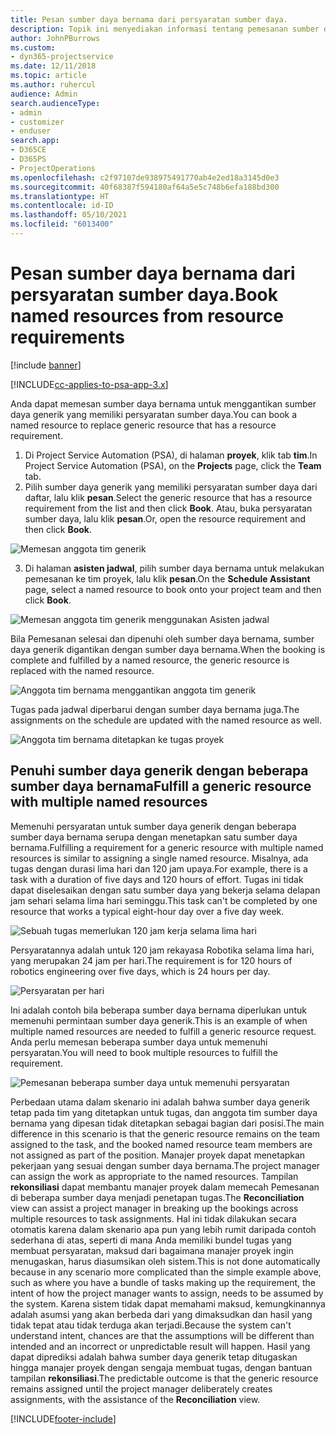 ```yaml
---
title: Pesan sumber daya bernama dari persyaratan sumber daya.
description: Topik ini menyediakan informasi tentang pemesanan sumber daya bernama untuk persyaratan sumber daya generik.
author: JohnPBurrows
ms.custom:
- dyn365-projectservice
ms.date: 12/11/2018
ms.topic: article
ms.author: ruhercul
audience: Admin
search.audienceType:
- admin
- customizer
- enduser
search.app:
- D365CE
- D365PS
- ProjectOperations
ms.openlocfilehash: c2f97107de938975491770ab4e2ed18a3145d0e3
ms.sourcegitcommit: 40f68387f594180af64a5e5c748b6efa188bd300
ms.translationtype: HT
ms.contentlocale: id-ID
ms.lasthandoff: 05/10/2021
ms.locfileid: "6013400"
---
```

# <a name="book-named-resources-from-resource-requirements"></a><span data-ttu-id="9ad53-103">Pesan sumber daya bernama dari persyaratan sumber daya.</span><span class="sxs-lookup"><span data-stu-id="9ad53-103">Book named resources from resource requirements</span></span>

[!include [banner](../includes/psa-now-project-operations.md)]

[!INCLUDE[cc-applies-to-psa-app-3.x](../includes/cc-applies-to-psa-app-3x.md)]

<span data-ttu-id="9ad53-104">Anda dapat memesan sumber daya bernama untuk menggantikan sumber daya generik yang memiliki persyaratan sumber daya.</span><span class="sxs-lookup"><span data-stu-id="9ad53-104">You can book a named resource to replace generic resource that has a resource requirement.</span></span>

1. <span data-ttu-id="9ad53-105">Di Project Service Automation (PSA), di halaman **proyek**, klik tab **tim**.</span><span class="sxs-lookup"><span data-stu-id="9ad53-105">In Project Service Automation (PSA), on the **Projects** page, click the **Team** tab.</span></span>
2. <span data-ttu-id="9ad53-106">Pilih sumber daya generik yang memiliki persyaratan sumber daya dari daftar, lalu klik **pesan**.</span><span class="sxs-lookup"><span data-stu-id="9ad53-106">Select the generic resource that has a resource requirement from the list and then click **Book**.</span></span> <span data-ttu-id="9ad53-107">Atau, buka persyaratan sumber daya, lalu klik **pesan**.</span><span class="sxs-lookup"><span data-stu-id="9ad53-107">Or, open the resource requirement and then click **Book**.</span></span>


![Memesan anggota tim generik](media/RM-how-to-14.png)


3. <span data-ttu-id="9ad53-109">Di halaman **asisten jadwal**, pilih sumber daya bernama untuk melakukan pemesanan ke tim proyek, lalu klik **pesan**.</span><span class="sxs-lookup"><span data-stu-id="9ad53-109">On the **Schedule Assistant** page, select a named resource to book onto your project team and then click **Book**.</span></span>

![Memesan anggota tim generik menggunakan Asisten jadwal](media/RM-how-to-15.png)

<span data-ttu-id="9ad53-111">Bila Pemesanan selesai dan dipenuhi oleh sumber daya bernama, sumber daya generik digantikan dengan sumber daya bernama.</span><span class="sxs-lookup"><span data-stu-id="9ad53-111">When the booking is complete and fulfilled by a named resource, the generic resource is replaced with the named resource.</span></span>

![Anggota tim bernama menggantikan anggota tim generik](media/RM-how-to-16.png)

<span data-ttu-id="9ad53-113">Tugas pada jadwal diperbarui dengan sumber daya bernama juga.</span><span class="sxs-lookup"><span data-stu-id="9ad53-113">The assignments on the schedule are updated with the named resource as well.</span></span>

![Anggota tim bernama ditetapkan ke tugas proyek](media/RM-how-to-17.png)

## <a name="fulfill-a-generic-resource-with-multiple-named-resources"></a><span data-ttu-id="9ad53-115">Penuhi sumber daya generik dengan beberapa sumber daya bernama</span><span class="sxs-lookup"><span data-stu-id="9ad53-115">Fulfill a generic resource with multiple named resources</span></span>
<span data-ttu-id="9ad53-116">Memenuhi persyaratan untuk sumber daya generik dengan beberapa sumber daya bernama serupa dengan menetapkan satu sumber daya bernama.</span><span class="sxs-lookup"><span data-stu-id="9ad53-116">Fulfilling a requirement for a generic resource with multiple named resources is similar to assigning a single named resource.</span></span> <span data-ttu-id="9ad53-117">Misalnya, ada tugas dengan durasi lima hari dan 120 jam upaya.</span><span class="sxs-lookup"><span data-stu-id="9ad53-117">For example, there is a task with a duration of five days and 120 hours of effort.</span></span> <span data-ttu-id="9ad53-118">Tugas ini tidak dapat diselesaikan dengan satu sumber daya yang bekerja selama delapan jam sehari selama lima hari seminggu.</span><span class="sxs-lookup"><span data-stu-id="9ad53-118">This task can't be completed by one resource that works a typical eight-hour day over a five day week.</span></span> 

![Sebuah tugas memerlukan 120 jam kerja selama lima hari](media/RM-how-to-21.png)

<span data-ttu-id="9ad53-120">Persyaratannya adalah untuk 120 jam rekayasa Robotika selama lima hari, yang merupakan 24 jam per hari.</span><span class="sxs-lookup"><span data-stu-id="9ad53-120">The requirement is for 120 hours of robotics engineering over five days, which is 24 hours per day.</span></span>

![Persyaratan per hari](media/RM-how-to-22.png)

<span data-ttu-id="9ad53-122">Ini adalah contoh bila beberapa sumber daya bernama diperlukan untuk memenuhi permintaan sumber daya generik.</span><span class="sxs-lookup"><span data-stu-id="9ad53-122">This is an example of when multiple named resources are needed to fulfill a generic resource request.</span></span> <span data-ttu-id="9ad53-123">Anda perlu memesan beberapa sumber daya untuk memenuhi persyaratan.</span><span class="sxs-lookup"><span data-stu-id="9ad53-123">You will need to book multiple resources to fulfill the requirement.</span></span>

![Pemesanan beberapa sumber daya untuk memenuhi persyaratan](media/RM-how-to-23.png)

<span data-ttu-id="9ad53-125">Perbedaan utama dalam skenario ini adalah bahwa sumber daya generik tetap pada tim yang ditetapkan untuk tugas, dan anggota tim sumber daya bernama yang dipesan tidak ditetapkan sebagai bagian dari posisi.</span><span class="sxs-lookup"><span data-stu-id="9ad53-125">The main difference in this scenario is that the generic resource remains on the team assigned to the task, and the booked named resource team members are not assigned as part of the position.</span></span> <span data-ttu-id="9ad53-126">Manajer proyek dapat menetapkan pekerjaan yang sesuai dengan sumber daya bernama.</span><span class="sxs-lookup"><span data-stu-id="9ad53-126">The project manager can assign the work as appropriate to the named resources.</span></span> <span data-ttu-id="9ad53-127">Tampilan **rekonsiliasi** dapat membantu manajer proyek dalam memecah Pemesanan di beberapa sumber daya menjadi penetapan tugas.</span><span class="sxs-lookup"><span data-stu-id="9ad53-127">The **Reconciliation** view can assist a project manager in breaking up the bookings across multiple resources to task assignments.</span></span> <span data-ttu-id="9ad53-128">Hal ini tidak dilakukan secara otomatis karena dalam skenario apa pun yang lebih rumit daripada contoh sederhana di atas, seperti di mana Anda memiliki bundel tugas yang membuat persyaratan, maksud dari bagaimana manajer proyek ingin menugaskan, harus diasumsikan oleh sistem.</span><span class="sxs-lookup"><span data-stu-id="9ad53-128">This is not done automatically because in any scenario more complicated than the simple example above, such as where you have a bundle of tasks making up the requirement, the intent of how the project manager wants to assign, needs to be assumed by the system.</span></span> <span data-ttu-id="9ad53-129">Karena sistem tidak dapat memahami maksud, kemungkinannya adalah asumsi yang akan berbeda dari yang dimaksudkan dan hasil yang tidak tepat atau tidak terduga akan terjadi.</span><span class="sxs-lookup"><span data-stu-id="9ad53-129">Because the system can't understand intent, chances are that the assumptions will be different than intended and an incorrect or unpredictable result will happen.</span></span> <span data-ttu-id="9ad53-130">Hasil yang dapat diprediksi adalah bahwa sumber daya generik tetap ditugaskan hingga manajer proyek dengan sengaja membuat tugas, dengan bantuan tampilan **rekonsiliasi**.</span><span class="sxs-lookup"><span data-stu-id="9ad53-130">The predictable outcome is that the generic resource remains assigned until the project manager deliberately creates assignments, with the assistance of the **Reconciliation** view.</span></span>




[!INCLUDE[footer-include](../includes/footer-banner.md)]